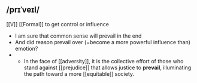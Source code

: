 ## /prɪˈveɪl/ 
[[V]]  [[Formal]]
to get control or influence

- I am sure that common sense will prevail in the end
- And did reason prevail over (=become a more powerful influence than) emotion? 
- - In the face of [[adversity]], it is the collective effort of those who stand against [[prejudice]] that allows justice to **prevail**, illuminating the path toward a more [[equitable]] society.